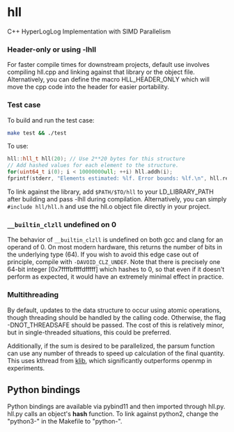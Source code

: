 # hll
C++ HyperLogLog Implementation with SIMD Parallelism

### Header-only or using -lhll
For faster compile times for downstream projects, default use involves compiling hll.cpp and linking against that library or the object file.
Alternatively, you can define the macro HLL_HEADER_ONLY which will move the cpp code into the header for easier portability.

### Test case
To build and run the test case:

```bash
make test && ./test
```

To use:

```c++
hll::hll_t hll(20); // Use 2**20 bytes for this structure
// Add hashed values for each element to the structure.
for(uint64_t i(0); i < 10000000ull; ++i) hll.addh(i);
fprintf(stderr, "Elements estimated: %lf. Error bounds: %lf.\n", hll.report(), hll.est_err());

```

To link against the library, add `$PATH/$TO/hll` to your LD_LIBRARY_PATH after building and pass -lhll during compilation. Alternatively, you can simply `#include hll/hll.h` and use the hll.o object file directly in your project.


### `__builtin_clzll` undefined on 0
The behavior of `__builtin_clzll` is undefined on both gcc and clang for an operand of 0.
On most modern hardware, this returns the number of bits in the underlying type (64).
If you wish to avoid this edge case out of principle, compile with `-DAVOID_CLZ_UNDEF`. Note that there is precisely one 64-bit integer [0x7ffffbffffdfffff] which hashes to 0, so that even if it doesn't perform as expected, it would have an extremely minimal effect in practice.

### Multithreading
By default, updates to the data structure to occur using atomic operations, though threading should be handled by the calling code. Otherwise, the flag -DNOT_THREADSAFE should be passed. The cost of this is relatively minor, but in single-threaded situations, this could be preferred.

Additionally, if the sum is desired to be parallelized, the parsum function can use any number of threads to speed up calculation of the final quantity. This uses kthread from [klib](https://github.com/AttractiveChaos/klib), which significantly outperforms openmp in experiments.

## Python bindings
Python bindings are available via pybind11 and then imported through hll.py. hll.py calls an object's __hash__ function. To link against python2, change the "python3-" in the Makefile to "python-".
